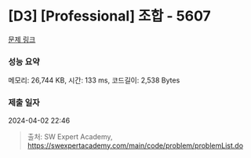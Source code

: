 # [D3] [Professional] 조합 - 5607 

[문제 링크](https://swexpertacademy.com/main/code/problem/problemDetail.do?contestProbId=AWXGKdbqczEDFAUo) 

### 성능 요약

메모리: 26,744 KB, 시간: 133 ms, 코드길이: 2,538 Bytes

### 제출 일자

2024-04-02 22:46



> 출처: SW Expert Academy, https://swexpertacademy.com/main/code/problem/problemList.do